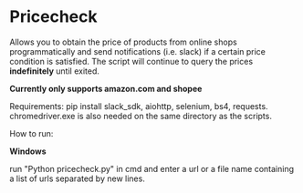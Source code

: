 # Pricecheck

Allows you to obtain the price of products from online shops programmatically and send notifications (i.e. slack) if a certain price condition is satisfied. The script will continue to query the prices **indefinitely** until exited.

**Currently only supports amazon.com and shopee**

Requirements: pip install slack_sdk, aiohttp, selenium, bs4, requests. chromedriver.exe is also needed on the same directory as the scripts.

How to run: 

**Windows**

run "Python pricecheck.py" in cmd and enter a url or a file name containing a list of urls separated by new lines. 
